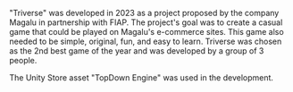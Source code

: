 
"Triverse" was developed in 2023 as a project proposed by the company Magalu in partnership with FIAP. The project's goal was to create a casual game that could be played on Magalu's e-commerce sites. This game also needed to be simple, original, fun, and easy to learn. Triverse was chosen as the 2nd best game of the year and was developed by a group of 3 people.

The Unity Store asset "TopDown Engine" was used in the development.

